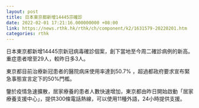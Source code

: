 ```yaml
---
layout: post
title: 日本東京都新增14445宗確診
date: 2022-02-01 17:21:16.000000000 +08:00
link: https://news.rthk.hk/rthk/ch/component/k2/1631579-20220201.htm
categories: rthk
---
```


日本東京都新增14445宗新冠病毒確診個案，創下當地至今周二確診病例的新高。重症患者增至29人，較昨日多3人。

東京都目前治療新冠患者的醫院病床使用率達到50.7% ，超過都政府要求宣布緊急事態宣言定下的50%門檻。

鑒於疫情急速擴散，居家療養的患者人數快速增加，東京都由昨日開始啟動「居家療養支援中心」，提供300條電話熱線，可以使用11種外語，24小時提供支援。
